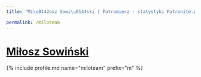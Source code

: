 ```yaml
---
title: "Mi\u0142osz Sowi\u0144ski | Patromierz - statystyki Patronite.pl"

permalink: /miloteam
---
```


# [Miłosz Sowiński](https://patronite.pl/miloteam)

{% include profile.md name="miloteam" prefix="m" %}
